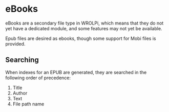 # eBooks

eBooks are a secondary file type in WROLPi, which means that they do not yet have a dedicated module, and some features
may not yet be available.

Epub files are desired as ebooks, though some support for Mobi files is provided.

## Searching

When indexes for an EPUB are generated, they are searched in the following order of precedence:

1. Title
2. Author
3. Text
4. File path name